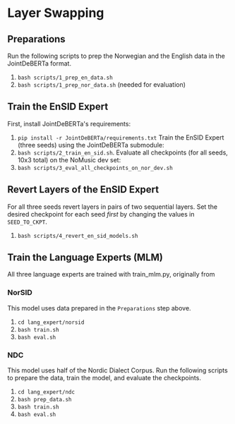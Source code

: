 # Layer Swapping
## Preparations
Run the following scripts to prep the Norwegian and the English data in the JointDeBERTa format.
1. `bash scripts/1_prep_en_data.sh`
2. `bash scripts/1_prep_nor_data.sh` (needed for evaluation)

## Train the EnSID Expert
First, install JointDeBERTa's requirements:
1. `pip install -r JointDeBERTa/requirements.txt` 
Train the EnSID Expert (three seeds) using the JointDeBERTa submodule:
2. `bash scripts/2_train_en_sid.sh`.
Evaluate all checkpoints (for all seeds, 10x3 total) on the NoMusic dev set:
3. `bash scripts/3_eval_all_checkpoints_on_nor_dev.sh`

## Revert Layers of the EnSID Expert
For all three seeds revert layers in pairs of two sequential layers. Set the desired checkpoint for each seed *first* by
changing the values in `SEED_TO_CKPT`.
1. `bash scripts/4_revert_en_sid_models.sh`

## Train the Language Experts (MLM)
All three language experts are trained with train_mlm.py, originally from

### NorSID
This model uses data prepared in the `Preparations` step above.
1. `cd lang_expert/norsid`
2. `bash train.sh`
3. `bash eval.sh`

### NDC
This model uses half of the Nordic Dialect Corpus. Run the following scripts to prepare the data, train the model, and 
evaluate the checkpoints.
1. `cd lang_expert/ndc`
2. `bash prep_data.sh`
3. `bash train.sh`
4. `bash eval.sh`